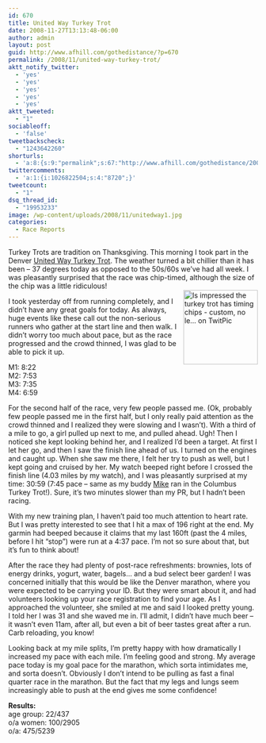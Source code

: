 ```yaml
---
id: 670
title: United Way Turkey Trot
date: 2008-11-27T13:13:48-06:00
author: admin
layout: post
guid: http://www.afhill.com/gothedistance/?p=670
permalink: /2008/11/united-way-turkey-trot/
aktt_notify_twitter:
  - 'yes'
  - 'yes'
  - 'yes'
  - 'yes'
  - 'yes'
aktt_tweeted:
  - "1"
sociableoff:
  - 'false'
tweetbackscheck:
  - "1243642260"
shorturls:
  - 'a:8:{s:9:"permalink";s:67:"http://www.afhill.com/gothedistance/2008/11/united-way-turkey-trot/";s:7:"tinyurl";s:25:"http://tinyurl.com/5wky76";s:4:"isgd";s:17:"http://is.gd/h2k9";s:5:"bitly";s:18:"http://bit.ly/DkBj";s:5:"snipr";s:22:"http://snipr.com/amr2r";s:5:"snurl";s:22:"http://snurl.com/amr2r";s:7:"snipurl";s:24:"http://snipurl.com/amr2r";s:4:"trim";s:17:"http://tr.im/c7w5";}'
twittercomments:
  - 'a:1:{i:1026822504;s:4:"8720";}'
tweetcount:
  - "1"
dsq_thread_id:
  - "19953233"
image: /wp-content/uploads/2008/11/unitedway1.jpg
categories:
  - Race Reports
---
```

Turkey Trots are tradition on Thanksgiving. This morning I took part in the Denver [United Way Turkey Trot](http://www.unitedwaydenver.org/site/c.rwL8KjNULrH/b.4510543/k.D1FE/Turkey_Trot_in_Washington_Park_8211_Mile_High_United_Way.htm). The weather turned a bit chillier than it has been &#8211; 37 degrees today as opposed to the 50s/60s we&#8217;ve had all week. I was pleasantly surprised that the race was chip-timed, although the size of the chip was a little ridiculous!  
[<img src="http://twitpic.com/show/thumb/of8d.jpg" width="150" height="150" alt="Is impressed the turkey trot has timing chips - custom, no le... on TwitPic" style="float: right;margin-left: 3px" />](http://twitpic.com/of8d "Is impressed the turkey trot has timing chips - custom, no le... on TwitPic")

<!--more-->I took yesterday off from running completely, and I didn&#8217;t have any great goals for today. As always, huge events like these call out the non-serious runners who gather at the start line and then walk. I didn&#8217;t worry too much about pace, but as the race progressed and the crowd thinned, I was glad to be able to pick it up. 

M1: 8:22  
M2: 7:53  
M3: 7:35  
M4: 6:59

For the second half of the race, very few people passed me. (Ok, probably few people passed me in the first half, but I only really paid attention as the crowd thinned and I realized they were slowing and I wasn&#8217;t). With a third of a mile to go, a girl pulled up next to me, and pulled ahead. Ugh! Then I noticed she kept looking behind her, and I realized I&#8217;d been a target. At first I let her go, and then I saw the finish line ahead of us. I turned on the engines and caught up. When she saw me there, I felt her try to push as well, but I kept going and cruised by her. My watch beeped right before I crossed the finish line (4.03 miles by my watch), and I was pleasantly surprised at my time: 30:59 (7:45 pace &#8211; same as my buddy [Mike](http://krotscheck.net) ran in the Columbus Turkey Trot!). Sure, it&#8217;s two minutes slower than my PR, but I hadn&#8217;t been racing. 

With my new training plan, I haven&#8217;t paid too much attention to heart rate. But I was pretty interested to see that I hit a max of 196 right at the end. My garmin had beeped because it claims that my last 160ft (past the 4 miles, before I hit &#8220;stop&#8221;) were run at a 4:37 pace. I&#8217;m not so sure about that, but it&#8217;s fun to think about! 

After the race they had plenty of post-race refreshments: brownies, lots of energy drinks, yogurt, water, bagels&#8230; and a bud select beer garden! I was concerned initially that this would be like the Denver marathon, where you were expected to be carrying your ID. But they were smart about it, and had volunteers looking up your race registration to find your age. As I approached the volunteer, she smiled at me and said I looked pretty young. I told her I was 31 and she waved me in. I&#8217;ll admit, I didn&#8217;t have much beer &#8211; it wasn&#8217;t even 11am, after all, but even a bit of beer tastes great after a run. Carb reloading, you know!

Looking back at my mile splits, I&#8217;m pretty happy with how dramatically I increased my pace with each mile. I&#8217;m feeling good and strong. My average pace today is my goal pace for the marathon, which sorta intimidates me, and sorta doesn&#8217;t. Obviously I don&#8217;t intend to be pulling as fast a final quarter race in the marathon. But the fact that my legs and lungs seem increasingly able to push at the end gives me some confidence!

**Results:**  
age group: 22/437  
o/a women: 100/2905  
o/a: 475/5239